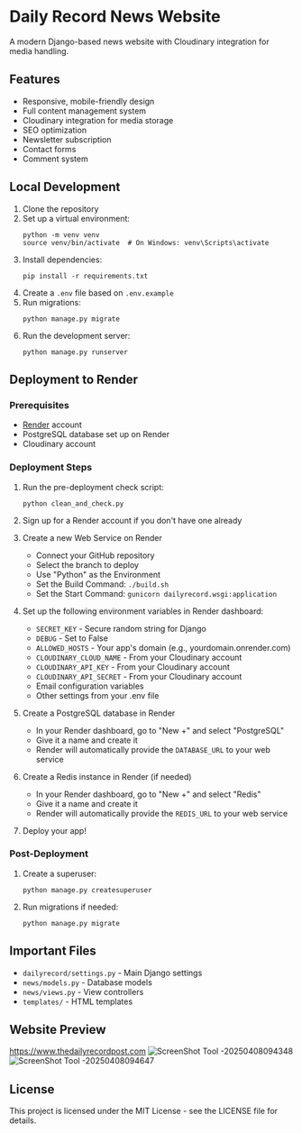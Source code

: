 # Daily Record News Website

A modern Django-based news website with Cloudinary integration for media handling.

## Features

- Responsive, mobile-friendly design
- Full content management system
- Cloudinary integration for media storage
- SEO optimization
- Newsletter subscription
- Contact forms
- Comment system

## Local Development

1. Clone the repository
2. Set up a virtual environment:
   ```
   python -m venv venv
   source venv/bin/activate  # On Windows: venv\Scripts\activate
   ```
3. Install dependencies:
   ```
   pip install -r requirements.txt
   ```
4. Create a `.env` file based on `.env.example`
5. Run migrations:
   ```
   python manage.py migrate
   ```
6. Run the development server:
   ```
   python manage.py runserver
   ```

## Deployment to Render

### Prerequisites

- [Render](https://render.com) account
- PostgreSQL database set up on Render
- Cloudinary account

### Deployment Steps

1. Run the pre-deployment check script:
   ```
   python clean_and_check.py
   ```

2. Sign up for a Render account if you don't have one already

3. Create a new Web Service on Render
   - Connect your GitHub repository
   - Select the branch to deploy
   - Use "Python" as the Environment
   - Set the Build Command: `./build.sh`
   - Set the Start Command: `gunicorn dailyrecord.wsgi:application`

4. Set up the following environment variables in Render dashboard:
   - `SECRET_KEY` - Secure random string for Django
   - `DEBUG` - Set to False
   - `ALLOWED_HOSTS` - Your app's domain (e.g., yourdomain.onrender.com)
   - `CLOUDINARY_CLOUD_NAME` - From your Cloudinary account
   - `CLOUDINARY_API_KEY` - From your Cloudinary account
   - `CLOUDINARY_API_SECRET` - From your Cloudinary account
   - Email configuration variables
   - Other settings from your .env file

5. Create a PostgreSQL database in Render
   - In your Render dashboard, go to "New +" and select "PostgreSQL"
   - Give it a name and create it
   - Render will automatically provide the `DATABASE_URL` to your web service

6. Create a Redis instance in Render (if needed)
   - In your Render dashboard, go to "New +" and select "Redis"
   - Give it a name and create it
   - Render will automatically provide the `REDIS_URL` to your web service

7. Deploy your app!

### Post-Deployment

1. Create a superuser:
   ```
   python manage.py createsuperuser
   ```

2. Run migrations if needed:
   ```
   python manage.py migrate
   ```

## Important Files

- `dailyrecord/settings.py` - Main Django settings
- `news/models.py` - Database models
- `news/views.py` - View controllers
- `templates/` - HTML templates

## Website Preview
https://www.thedailyrecordpost.com
![ScreenShot Tool -20250408094348](https://github.com/user-attachments/assets/34d85a6f-8859-4735-8750-f5fa98f249a0)
![ScreenShot Tool -20250408094647](https://github.com/user-attachments/assets/c59d509e-7d5c-47a1-b585-d664a93f9bb6)

## License

This project is licensed under the MIT License - see the LICENSE file for details.
